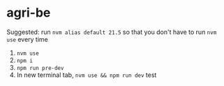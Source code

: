 # agri-be

Suggested: run `nvm alias default 21.5` so that you don't have to run `nvm use` every time

1. `nvm use`
2. `npm i`
3. `npm run pre-dev`
4. In new terminal tab, `nvm use && npm run dev`
test